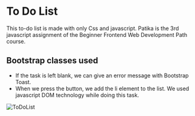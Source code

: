 # To Do List 
This to-do list is made with only Css and javascript. Patika is the 3rd javascript assignment of the Beginner Frontend Web Development Path course.
## Bootstrap classes used
- If the task is left blank, we can give an error message with Bootstrap Toast.
- When we press the button, we add the li element to the list. We used javascript DOM technology while doing this task.

![ToDoList](https://i.hizliresim.com/ttgg8iu.gif "ToDoList")

